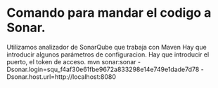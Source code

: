 # Comando para mandar el codigo a Sonar.
Utilizamos analizador de SonarQube que trabaja con Maven
Hay que introducir algunos parámetros de configuracion.
Hay que introducir el puerto, el token de acceso.
mvn sonar:sonar -Dsonar.login=squ_f4af30e61fbe9672a833298e14e749e1dade7d78 -Dsonar.host.url=http://localhost:8080

